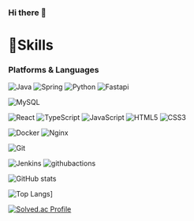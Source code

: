 ### Hi there 👋

# 💪Skills
### Platforms & Languages
![Java](https://img.shields.io/badge/Java-007396.svg?&style=for-the-badge&logo=Java&logoColor=white)
![Spring](https://img.shields.io/badge/Spring-6DB33F.svg?&style=for-the-badge&logo=Spring&logoColor=white)
![Python](https://img.shields.io/badge/Python-3776AB.svg?&style=for-the-badge&logo=Python&logoColor=white)
![Fastapi](https://img.shields.io/badge/fastapi-009688.svg?&style=for-the-badge&logo=fastapi&logoColor=white)

![MySQL](https://img.shields.io/badge/MySQL-4479A1.svg?&style=for-the-badge&logo=MySQL&logoColor=white)


![React](https://img.shields.io/badge/react-61DAFB.svg?&style=for-the-badge&logo=react&logoColor=white)
![TypeScript](https://img.shields.io/badge/TypeScript-3178C6.svg?&style=for-the-badge&logo=TypeScript&logoColor=white)
![JavaScript](https://img.shields.io/badge/JavaScript-F7DF1E.svg?&style=for-the-badge&logo=JavaScript&logoColor=white)
![HTML5](https://img.shields.io/badge/HTML5-E34F26.svg?&style=for-the-badge&logo=HTML5&logoColor=white)
![CSS3](https://img.shields.io/badge/CSS3-1572B6.svg?&style=for-the-badge&logo=CSS3&logoColor=white)

![Docker](https://img.shields.io/badge/Docker-2496ED.svg?&style=for-the-badge&logo=Docker&logoColor=white)
![Nginx](https://img.shields.io/badge/Nginx-009639.svg?&style=for-the-badge&logo=Nginx&logoColor=white)

![Git](https://img.shields.io/badge/Git-F05032.svg?&style=for-the-badge&logo=Git&logoColor=white)

![Jenkins](https://img.shields.io/badge/Jenkins-D24939.svg?&style=for-the-badge&logo=Jenkins&logoColor=white)
![githubactions](https://img.shields.io/badge/githubactions-2088FF.svg?&style=for-the-badge&logo=githubactions&logoColor=white)


![GitHub stats](https://github-readme-stats.vercel.app/api?username=wjh2012&show_icons=true&theme=radical)

![Top Langs](https://github-readme-stats.vercel.app/api/top-langs/?username=wjh2012)]

[![Solved.ac Profile](http://mazassumnida.wtf/api/v2/generate_badge?boj=wjh2012)](https://solved.ac/wjh2012/)


